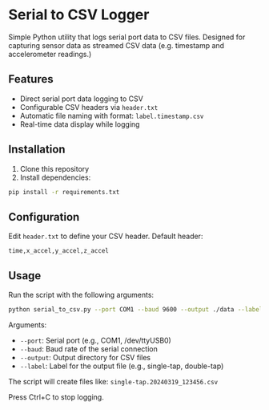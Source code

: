 # Serial to CSV Logger

Simple Python utility that logs serial port data to CSV files. Designed for capturing sensor data as streamed CSV data (e.g. timestamp and accelerometer readings.)

## Features
- Direct serial port data logging to CSV
- Configurable CSV headers via `header.txt`
- Automatic file naming with format: `label.timestamp.csv`
- Real-time data display while logging

## Installation

1. Clone this repository
2. Install dependencies:
```bash
pip install -r requirements.txt
```

## Configuration

Edit `header.txt` to define your CSV header. Default header:
```
time,x_accel,y_accel,z_accel
```

## Usage

Run the script with the following arguments:
```bash
python serial_to_csv.py --port COM1 --baud 9600 --output ./data --label single-tap
```

Arguments:
- `--port`: Serial port (e.g., COM1, /dev/ttyUSB0)
- `--baud`: Baud rate of the serial connection
- `--output`: Output directory for CSV files
- `--label`: Label for the output file (e.g., single-tap, double-tap)

The script will create files like: `single-tap.20240319_123456.csv`

Press Ctrl+C to stop logging. 